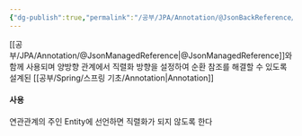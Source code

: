 ```yaml
---
{"dg-publish":true,"permalink":"/공부/JPA/Annotation/@JsonBackReference/","dgPassFrontmatter":true}
---
```


[[공부/JPA/Annotation/@JsonManagedReference\|@JsonManagedReference]]와 함께 사용되며 양방향 관계에서 직렬화 방향을 설정하여 순환 참조를 해결할 수 있도록 설계된 [[공부/Spring/스프링 기초/Annotation\|Annotation]]

#### 사용
연관관계의 주인 Entity에 선언하면 직렬화가 되지 않도록 한다